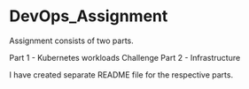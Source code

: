 # DevOps_Assignment

Assignment consists of two parts. 

Part 1 - Kubernetes workloads Challenge
Part 2 - Infrastructure

I have created separate README file for the respective parts.
